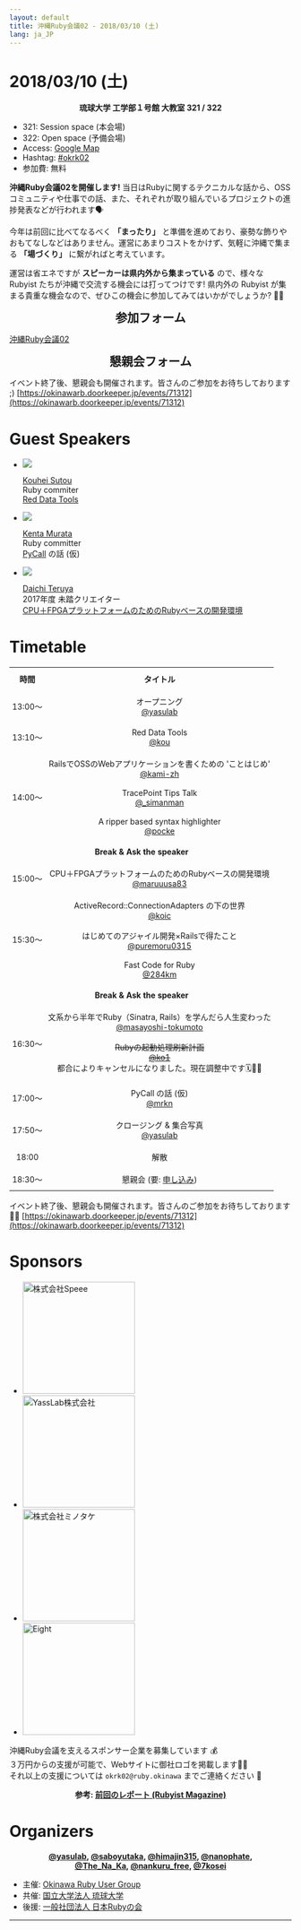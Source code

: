 ```yaml
---
layout: default
title: 沖縄Ruby会議02 - 2018/03/10 (土)
lang: ja_JP
---
```


# 2018/03/10 (土)

<div class="header-3" style="text-align: center; font-weight: bold">琉球大学 工学部１号館 大教室 321 / 322</div>

- 321: Session space (本会場)
- 322: Open space (予備会場)
- Access: [Google Map](https://www.google.com/maps/d/u/0/viewer?oe=UTF8&msa=0&ie=UTF8&brcurrent=3%2C0x34e56d1df2e32fe5%3A0xb46dc2f85de43f4b%2C1&mid=1mzwiSyQzTAi0hbKYrwrjgs7tmo4&ll=26.253345999999993%2C127.76630999999998&z=17)
- Hashtag: [#okrk02](https://twitter.com/search?f=tweets&q=okrk02%20OR%20%E6%B2%96%E7%B8%84Ruby%E4%BC%9A%E8%AD%B0&src=typd)
- 参加費: 無料

**沖縄Ruby会議02を開催します!** 当日はRubyに関するテクニカルな話から、OSSコミュニティや仕事での話、また、それぞれが取り組んでいるプロジェクトの進捗発表などが行われます🗣

今年は前回に比べてなるべく **「まったり」** と準備を進めており、豪勢な飾りやおもてなしなどはありません。運営にあまりコストをかけず、気軽に沖縄で集まる **「場づくり」** に繋がればと考えています。

運営は省エネですが **スピーカーは県内外から集まっている** ので、様々な Rubyist たちが沖縄で交流する機会には打ってつけです! 県内外の Rubyist が集まる貴重な機会なので、ぜひこの機会に参加してみてはいかがでしょうか? 🏃💨

<div class="header-3" style="text-align: center; font-weight: bold; font-size: 150%">
参加フォーム
</div>

<a data-width="500" class="doorkeeper-registration-widget" href="https://okinawarb.doorkeeper.jp/events/70507">沖縄Ruby会議02</a><script src="https://widgets.doorkeeper.jp/w/widget.js"></script>
<br>

<div class="header-3" style="text-align: center; font-weight: bold; font-size: 150%">
懇親会フォーム
</div>

イベント終了後、懇親会も開催されます。皆さんのご参加をお待ちしております ;)
[https://okinawarb.doorkeeper.jp/events/71312](https://okinawarb.doorkeeper.jp/events/71312)
<br>

# Guest Speakers

<ul class="tile">
<li><img src="https://avatars.githubusercontent.com/kou?s=200" /><p><a href="https://github.com/kou">Kouhei Sutou</a><br>Ruby commiter<br><a href="https://red-data-tools.github.io/">Red Data Tools</a></p></li>
<li><img src="https://avatars.githubusercontent.com/mrkn?s=200" /><p><a href="https://github.com/mrkn">Kenta Murata</a><br>Ruby committer<br><a href="https://github.com/mrkn/pycall.rb">PyCall</a> の話 (仮)</p></li>
<li><img src="https://avatars.githubusercontent.com/maruuusa83?s=200" /><p><a href="https://github.com/maruuusa83">Daichi Teruya</a><br>2017年度 未踏クリエイター<br>
<a href="https://www.ipa.go.jp/jinzai/mitou/2017/gaiyou_s-1.html">CPU＋FPGAプラットフォームのためのRubyベースの開発環境</a></p>
</li>
</ul>

<!--
<div class="header-3" style="text-align: center; font-weight: bold; font-size: 150%">発表者募集</div>
**沖縄Ruby会議で発表してみませんか?** Ruby の面白テクニック、コミュニティに行ってみた感想、仕事で Ruby を使ってみた話、個人プロジェクトの進捗など、何でも大丈夫です👌 皆さんのご応募をお待ちしております ;)

📮  応募フォーム (定員になり次第、締め切りとなります)
[https://goo.gl/forms/iNijTSwmUnfHGkcP2](https://goo.gl/forms/iNijTSwmUnfHGkcP2)
-->

# Timetable

<style type="text/css">
.tg {border-collapse:collapse;border-spacing:0;}
.tg td {font-size:14px;padding:10px 5px;overflow:hidden;word-break:normal;}
.tg th {font-size:14px;font-weight:bold;padding:10px 5px;overflow:hidden;word-break:normal;}
.tg .center{text-align:center}
.tg .break{font-weight:bold;}
</style>

<table class="tg">
  <tr>
    <th>時間</th>
    <th>タイトル</th>
  </tr>
  <tr>
    <td class="center">13:00〜</td>
    <td class="center">オープニング<br><a href="https://twitter.com/yasulab">@yasulab</a></td>
  </tr>
  <tr>
    <td class="center">13:10〜</td>
    <td class="center">Red Data Tools<br><a href="https://github.com/kou">@kou</a></td>
  </tr>
  <tr>
    <td class="center">14:00〜</td>
    <td class="center">
	RailsでOSSのWebアプリケーションを書くための 'ことはじめ'<br>
	<a href="https://github.com/kami-zh">@kami-zh</a><br><br>
	TracePoint Tips Talk<br>
	<a href="https://twitter.com/_simanman">@_simanman</a><br><br>
	A ripper based syntax highlighter<br>
	<a href="https://github.com/pocke">@pocke</a>
	</td>
  </tr>
  <tr>
    <td class="center break" colspan="2">Break &amp; Ask the speaker</td>
  </tr>
  <tr>
    <td class="center">15:00〜</td>
    <td class="center">CPU＋FPGAプラットフォームのためのRubyベースの開発環境<br>
	<a href="https://github.com/maruuusa83">@maruuusa83</a></td>
  </tr>
  <tr>
    <td class="center">15:30〜</td>
    <td class="center">ActiveRecord::ConnectionAdapters の下の世界<br>
	<a href="https://twitter.com/koic">@koic</a><br><br>
	はじめてのアジャイル開発×Railsで得たこと<br>
	<a href="https://twitter.com/puremoru0315">@puremoru0315</a><br><br>
	Fast Code for Ruby<br>
	<a href="https://twitter.com/284km">@284km</a></td>
  </tr>
  <tr>
    <td class="center break" colspan="2">Break &amp; Ask the speaker</td>
  </tr>
  <tr>
    <td class="center">16:30〜</td>
    <td class="center">
	文系から半年でRuby（Sinatra, Rails）を学んだら人生変わった<br>
	<a href="https://github.com/masayoshi-tokumoto">@masayoshi-tokumoto</a><br><br>
	<s>Rubyの起動処理刷新計画</s><br>
	<s><a href="https://github.com/ko1">@ko1</a></s><br>
	都合によりキャンセルになりました。現在調整中です🗓🔧💨
	</td>
  </tr>
  <tr>
  <td class="center">17:00〜</td>
    <td class="center">PyCall の話 (仮)<br>
	<a href="https://twitter.com/mrkn">@mrkn</a></td>
  </tr>
  <tr>
    <td class="center">17:50〜</td>
    <td class="center">クロージング &amp; 集合写真<br>
	<a href="https://twitter.com/yasulab">@yasulab</a></td>
  </tr>
  <tr>
    <td class="center">18:00</td>
    <td class="center">解散</td>
  </tr>
  <tr>
    <td class="center">18:30〜</td>
    <td class="center">懇親会 (要: <a href="https://okinawarb.doorkeeper.jp/events/71312">申し込み</a>)</td>
  </tr>
</table>

イベント終了後、懇親会も開催されます。皆さんのご参加をお待ちしております  🍻✨
[https://okinawarb.doorkeeper.jp/events/71312](https://okinawarb.doorkeeper.jp/events/71312)


# Sponsors

<ul class="tile">
<li><a href="https://speee.jp/"><img src="http://ruby.okinawa/okrk02/img/logo/speee.jpg" width="200px" alt="株式会社Speee" /></a><br></li>
<li><a href="https://yasslab.jp/"><img src="http://ruby.okinawa/okrk02/img/logo/yasslab.png" width="200px" alt="YassLab株式会社" /></a><br></li>
<li><img src="http://ruby.okinawa/okrk02/img/logo/mntk.png" width="200px" alt="株式会社ミノタケ" /><br></li>
<li><a href="https://8card.net/"><img src="http://ruby.okinawa/okrk02/img/logo/eight.jpg" width="200px" alt="Eight" /></a><br></li>
</ul>

沖縄Ruby会議を支えるスポンサー企業を募集しています 💰 <br>
３万円からの支援が可能で、Webサイトに御社ロゴを掲載します🏢✨<br>
それ以上の支援については `okrk02@ruby.okinawa` までご連絡ください 📩

<div class="header-3" style="text-align: center; font-weight: bold">
参考: <a href="http://magazine.rubyist.net/?0047-OkinawaRubyKaigi01Report">前回のレポート (Rubyist Magazine)</a>
</div>

# Organizers

<div class="header-3" style="text-align: center; font-weight: bold">
<a href="https://twitter.com/yasulab">@yasulab</a>,
<a href="https://twitter.com/saboyutaka">@saboyutaka</a>,
<a href="https://twitter.com/himajin315">@himajin315</a>,
<a href="https://twitter.com/nanophate">@nanophate</a>,<br>
<a href="https://twitter.com/The_Na_Ka">@The_Na_Ka</a>,
<a href="https://twitter.com/nankuru_free">@nankuru_free</a>,
<a href="https://twitter.com/@7kosei">@7kosei</a>
</div>

- 主催: [Okinawa Ruby User Group](http://ruby.okinawa/)
- 共催: [国立大学法人 琉球大学](http://www.u-ryukyu.ac.jp/)
- 後援: [一般社団法人 日本Rubyの会](http://ruby-no-kai.org/)



---------------------------
